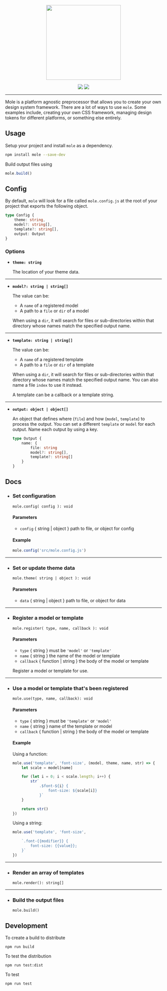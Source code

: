 <p align="center"><img src="logo.png" width="240"></p>

<p align="center">
    <a href="https://www.npmjs.com/package/mole"><img src="https://img.shields.io/npm/v/mole.svg"></a>
    <a href="https://discord.gg/BDEvF8m"><img src="https://img.shields.io/discord/617327499554193445"></a>    
</p>

<hr />

Mole is a platform agnostic preprocessor that allows you to create your own design system framework. There are a lot of ways to use `mole`. Some examples include, creating your own CSS framework, managing design tokens for different platforms, or something else entirely.

## Usage

Setup your project and install `mole` as a dependency.

```bash
npm install mole --save-dev
```

Build output files using

```js
mole.build()
```

## Config

By default, `mole` will look for a file called `mole.config.js` at the root of your project that exports the following object.

```ts
type Config {
    theme: string,
    model?: string[],
    template?: string[],
    output: Output
}
```

### Options

-   **`theme: string`**

    The location of your theme data.

---

-   **`model?: string | string[]`**

    The value can be:

    -   A `name` of a registered model
    -   A path to a `file` or `dir` of a model

    When using a `dir`, it will search for files or sub-directories within that directory whose names match the specified output name.

---

-   **`template: string | string[]`**

    The value can be:

    -   A `name` of a registered template
    -   A path to a `file` or `dir` of a template

    When using a `dir`, it will search for files or sub-directories within that directory whose names match the specified output name. You can also name a file `index` to use it instead.

    A template can be a callback or a template string.

---

-   **`output: object | object[]`**

    An object that defines where (`file`) and how (`model`, `template`) to process the output. You can set a different `template` or `model` for each output. Name each output by using a key.

    ```ts
    type Output {
        name: {
            file: string
            model?: string[],
            template?: string[]
        }
    }
    ```

## Docs

-   ### Set configuration

    `mole.config( config ): void`

    #### Parameters

    -   `config` { string | object } path to file, or object for config

    #### Example

    ```js
    mole.config('src/mole.config.js')
    ```

---

-   ### Set or update theme data

    `mole.theme( string | object ): void`

    #### Parameters

    -   `data` { string | object } path to file, or object for data

---

-   ### Register a model or template

    `mole.register( type, name, callback ): void`

    #### Parameters

    -   `type` { string } must be `'model'` or `'template'`
    -   `name` { string } the name of the model or template
    -   `callback` { function | string } the body of the model or template

    Register a model or template for use.

---

-   ### Use a model or template that's been registered

    `mole.use(type, name, callback): void`

    #### Parameters

    -   `type` { string } must be `'template'` or `'model'`
    -   `name` { string } name of the template or model
    -   `callback` { function | string } the body of the model or template

    #### Example

    Using a function:

    ```js
    mole.use('template', 'font-size', (model, theme, name, str) => {
    	let scale = model[name]

    	for (let i = 0; i < scale.length; i++) {
    		str`
                .$font-${i} {
                    font-size: ${scale[i]}
                }`
    	}

    	return str()
    })
    ```

    Using a string:

    ```js
    mole.use('template', 'font-size',

        `.font-{{modifier}} {
            font-size: {{value}};
        }`
    })
    ```

---

-   ### Render an array of templates

    `mole.render(): string[]`

---

-   ### Build the output files

    `mole.build()`

## Development

To create a build to distribute

```shell
npm run build
```

To test the distribution

```shell
npm run test:dist
```

To test

```shell
npm run test
```
